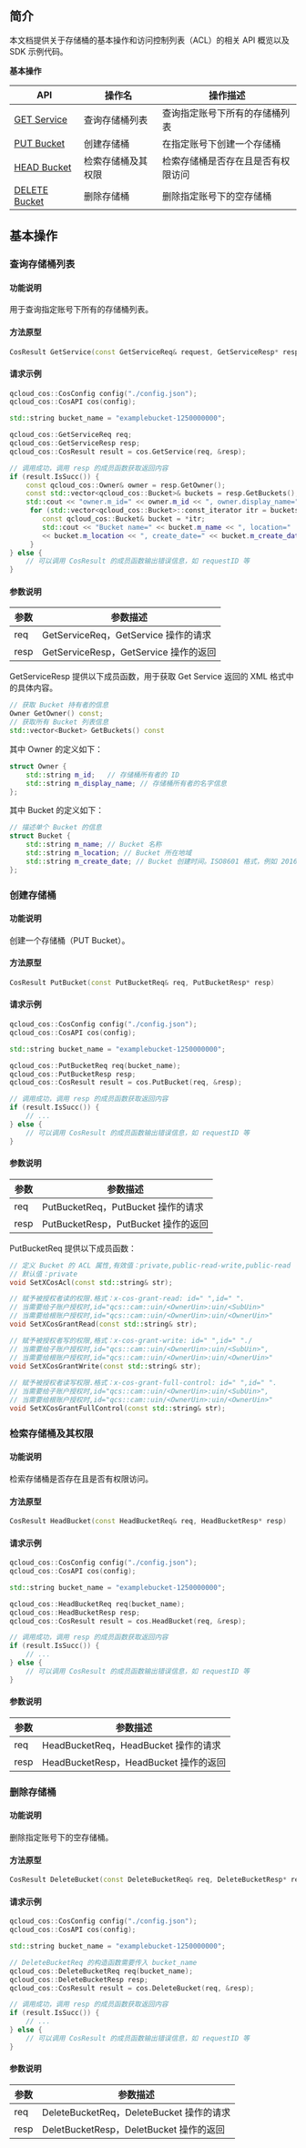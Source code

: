 ## 简介

本文档提供关于存储桶的基本操作和访问控制列表（ACL）的相关 API 概览以及 SDK 示例代码。

**基本操作**

| API                                                          | 操作名             | 操作描述                           |
| ------------------------------------------------------------ | ------------------ | ---------------------------------- |
| [GET Service](https://cloud.tencent.com/document/product/436/8291) | 查询存储桶列表     | 查询指定账号下所有的存储桶列表     |
| [PUT Bucket](https://cloud.tencent.com/document/product/436/7738) | 创建存储桶         | 在指定账号下创建一个存储桶         |
| [HEAD Bucket](https://cloud.tencent.com/document/product/436/7735) | 检索存储桶及其权限 | 检索存储桶是否存在且是否有权限访问 |
| [DELETE Bucket](https://cloud.tencent.com/document/product/436/7732) | 删除存储桶         | 删除指定账号下的空存储桶           |

## 基本操作

### 查询存储桶列表

#### 功能说明

用于查询指定账号下所有的存储桶列表。

#### 方法原型

```cpp
CosResult GetService(const GetServiceReq& request, GetServiceResp* response)
```

#### 请求示例

```cpp
qcloud_cos::CosConfig config("./config.json");
qcloud_cos::CosAPI cos(config);

std::string bucket_name = "examplebucket-1250000000";

qcloud_cos::GetServiceReq req;
qcloud_cos::GetServiceResp resp;
qcloud_cos::CosResult result = cos.GetService(req, &resp);

// 调用成功，调用 resp 的成员函数获取返回内容
if (result.IsSucc()) {
    const qcloud_cos::Owner& owner = resp.GetOwner();
    const std::vector<qcloud_cos::Bucket>& buckets = resp.GetBuckets();
    std::cout << "owner.m_id=" << owner.m_id << ", owner.display_name=" << owner.m_display_name << std::endl;               
     for (std::vector<qcloud_cos::Bucket>::const_iterator itr = buckets.begin(); itr != buckets.end(); ++itr) {
     	const qcloud_cos::Bucket& bucket = *itr;
     	std::cout << "Bucket name=" << bucket.m_name << ", location=" 
     	<< bucket.m_location << ", create_date=" << bucket.m_create_date << std::endl;                                  
     } 
} else {
    // 可以调用 CosResult 的成员函数输出错误信息，如 requestID 等
} 
```

#### 参数说明

| 参数 | 参数描述                              |
| ---- | ------------------------------------- |
| req  | GetServiceReq，GetService 操作的请求  |
| resp | GetServiceResp，GetService 操作的返回 |

GetServiceResp 提供以下成员函数，用于获取 Get Service 返回的 XML 格式中的具体内容。 

```C++
// 获取 Bucket 持有者的信息
Owner GetOwner() const;
// 获取所有 Bucket 列表信息
std::vector<Bucket> GetBuckets() const
```

其中 Owner 的定义如下：

```cpp
struct Owner {
	std::string m_id;	// 存储桶所有者的 ID
	std::string m_display_name; // 存储桶所有者的名字信息
}; 
```

其中 Bucket 的定义如下：

```cpp
// 描述单个 Bucket 的信息                                                                                                                                                                    
struct Bucket {
	std::string m_name; // Bucket 名称
	std::string m_location; // Bucket 所在地域
	std::string m_create_date; // Bucket 创建时间。ISO8601 格式，例如 2016-11-09T08:46:32.000Z
};
```



### 创建存储桶

#### 功能说明

创建一个存储桶（PUT Bucket）。

#### 方法原型

```cpp
CosResult PutBucket(const PutBucketReq& req, PutBucketResp* resp)
```

#### 请求示例

```cpp
qcloud_cos::CosConfig config("./config.json");
qcloud_cos::CosAPI cos(config);

std::string bucket_name = "examplebucket-1250000000";

qcloud_cos::PutBucketReq req(bucket_name);
qcloud_cos::PutBucketResp resp;
qcloud_cos::CosResult result = cos.PutBucket(req, &resp);

// 调用成功，调用 resp 的成员函数获取返回内容
if (result.IsSucc()) {
    // ...
} else {
    // 可以调用 CosResult 的成员函数输出错误信息，如 requestID 等
} 
```

#### 参数说明

| 参数 | 参数描述                            |
| ---- | ----------------------------------- |
| req  | PutBucketReq，PutBucket 操作的请求  |
| resp | PutBucketResp，PutBucket 操作的返回 |

PutBucketReq 提供以下成员函数：

```C++
// 定义 Bucket 的 ACL 属性,有效值：private,public-read-write,public-read
// 默认值：private
void SetXCosAcl(const std::string& str);

// 赋予被授权者读的权限.格式：x-cos-grant-read: id=" ",id=" ".
// 当需要给子账户授权时,id="qcs::cam::uin/<OwnerUin>:uin/<SubUin>"
// 当需要给根账户授权时,id="qcs::cam::uin/<OwnerUin>:uin/<OwnerUin>"
void SetXCosGrantRead(const std::string& str);

// 赋予被授权者写的权限,格式：x-cos-grant-write: id=" ",id=" "./
// 当需要给子账户授权时,id="qcs::cam::uin/<OwnerUin>:uin/<SubUin>",
// 当需要给根账户授权时,id="qcs::cam::uin/<OwnerUin>:uin/<OwnerUin>"
void SetXCosGrantWrite(const std::string& str);
    
// 赋予被授权者读写权限.格式：x-cos-grant-full-control: id=" ",id=" ".
// 当需要给子账户授权时,id="qcs::cam::uin/<OwnerUin>:uin/<SubUin>",
// 当需要给根账户授权时,id="qcs::cam::uin/<OwnerUin>:uin/<OwnerUin>"
void SetXCosGrantFullControl(const std::string& str);
```

### 检索存储桶及其权限

#### 功能说明

检索存储桶是否存在且是否有权限访问。

#### 方法原型

```C++
CosResult HeadBucket(const HeadBucketReq& req, HeadBucketResp* resp)
```

#### 请求示例

```C++
qcloud_cos::CosConfig config("./config.json");
qcloud_cos::CosAPI cos(config);

std::string bucket_name = "examplebucket-1250000000";

qcloud_cos::HeadBucketReq req(bucket_name);
qcloud_cos::HeadBucketResp resp;
qcloud_cos::CosResult result = cos.HeadBucket(req, &resp);

// 调用成功，调用 resp 的成员函数获取返回内容
if (result.IsSucc()) {
    // ...
} else {
    // 可以调用 CosResult 的成员函数输出错误信息，如 requestID 等
} 
```

#### 参数说明

| 参数 | 参数描述                              |
| ---- | ------------------------------------- |
| req  | HeadBucketReq，HeadBucket 操作的请求  |
| resp | HeadBucketResp，HeadBucket 操作的返回 |

### 删除存储桶

#### 功能说明

删除指定账号下的空存储桶。

#### 方法原型

```cpp
CosResult DeleteBucket(const DeleteBucketReq& req, DeleteBucketResp* resp)
```

#### 请求示例

```cpp
qcloud_cos::CosConfig config("./config.json");
qcloud_cos::CosAPI cos(config);

std::string bucket_name = "examplebucket-1250000000";

// DeleteBucketReq 的构造函数需要传入 bucket_name
qcloud_cos::DeleteBucketReq req(bucket_name);
qcloud_cos::DeleteBucketResp resp;
qcloud_cos::CosResult result = cos.DeleteBucket(req, &resp);

// 调用成功，调用 resp 的成员函数获取返回内容
if (result.IsSucc()) {
    // ...
} else {
    // 可以调用 CosResult 的成员函数输出错误信息，如 requestID 等
} 
```

#### 参数说明

| 参数 | 参数描述                                 |
| ---- | ---------------------------------------- |
| req  | DeleteBucketReq，DeleteBucket 操作的请求 |
| resp | DeletBucketResp，DeletBucket 操作的返回  |
